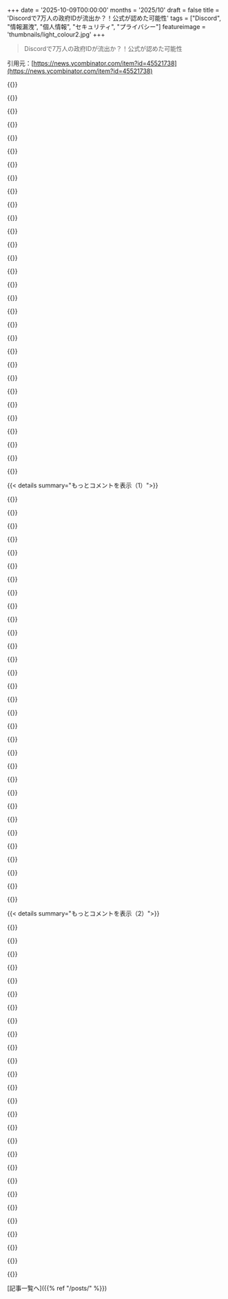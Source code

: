+++
date = '2025-10-09T00:00:00'
months = '2025/10'
draft = false
title = 'Discordで7万人の政府IDが流出か？！公式が認めた可能性'
tags = ["Discord", "情報漏洩", "個人情報", "セキュリティ", "プライバシー"]
featureimage = 'thumbnails/light_colour2.jpg'
+++

> Discordで7万人の政府IDが流出か？！公式が認めた可能性

引用元：[https://news.ycombinator.com/item?id=45521738](https://news.ycombinator.com/item?id=45521738)




{{<matomeQuote body="もう冷めてるのかもだけど、これって本当に驚く？個人情報を渡す時って、もう”誰でもアクセスできる”って思ってる。TOSに書いてなくても売られるか、システムがハッキングされるかのどっちかだよね。特定の企業を責めるんじゃなくて、政府がセキュリティ対策をちゃんとしてないのが問題だよ。自分の情報がプライベートであるって期待はもう捨てた。本当にプライベートにしたい情報は、デジタル化させないようにしてる。" userName="tifik" createdAt="2025/10/09 01:13:00" color="#38d3d3">}}




{{<matomeQuote body="事実は驚くから報じられるんじゃなく、重要だから報じられるんだ。政府がどんどん年齢確認法を作って、個人情報が怪しい企業に渡ってる。今回の流出は、そういう法律が間違ってる証拠。このニュースが広まることで、法律改正への世論が高まるかもね。" userName="SequoiaHope" createdAt="2025/10/09 06:10:31" color="#45d325">}}




{{<matomeQuote body="ZK proofs での身元確認が早く普及してほしいね。君の意見に全面的に同意。個人情報を明かさずに身元を確認できる技術は既にあるのに、それが一般的に使えるほど堅牢になるには、まだ時間がかかるのが歯がゆいよ。" userName="SeanAnderson" createdAt="2025/10/09 03:53:58" color="#ff33a1">}}




{{<matomeQuote body="俺は企業（Discord含む）が、必要最低限じゃなく、できるだけ多くの情報を集めることを非難する。集められるデータが多いほど、結局売られたり、流出したり、ハッキングされたりするデータも増えるんだから。" userName="yibg" createdAt="2025/10/09 03:31:07" color="#785bff">}}




{{<matomeQuote body="政府は、子供じゃないか確認するために、身分証のチェックを義務付けてるんじゃないの？" userName="petre" createdAt="2025/10/09 04:07:42" color="">}}




{{<matomeQuote body="これも、書面での合意もない会社に、大事な書類を喜んで送っちゃう人たちの問題でもあるよね。" userName="codedokode" createdAt="2025/10/09 02:15:56" color="">}}




{{<matomeQuote body="それは実装によるね。EUのEuropean Digital Identity Walletは、他の個人情報を共有せずに18歳以上であることを証明できる機能を提供する予定だよ。" userName="throwaway473825" createdAt="2025/10/09 04:19:09" color="#38d3d3">}}




{{<matomeQuote body="これで、年齢確認には十分だけど、流出しても無害なフェイクIDの需要が急増したりするのかな？" userName="nomilk" createdAt="2025/10/09 10:37:43" color="">}}




{{<matomeQuote body="匿名って、2ドル払って誰かのを使えるってことだよね。" userName="immibis" createdAt="2025/10/09 06:48:41" color="">}}




{{<matomeQuote body="望んでないけど選択肢ないんだよね。アメリカもヨーロッパみたいに上から規制すべきだわ。" userName="01HNNWZ0MV43FF" createdAt="2025/10/09 02:58:02" color="">}}




{{<matomeQuote body="「ヨーロッパみたいに」ってのがよく分からんわ。ヨーロッパでは年齢確認にEuropean Digital Identity (EUDI)を導入しようとしてるけど、これじゃ逆にもっと酷くなるだけだろ…。" userName="SamDc73" createdAt="2025/10/09 03:17:02" color="">}}




{{<matomeQuote body="ロックダウンされたハードウェアなしでは無理。Googleとかのマーケティングは、デジタル権威主義をプライバシー重視に見せかけてる。利用者が制御できるソフトで年齢とかを証明できて、利用場所も証明元も知らないなんて、アクティビストが代理で証明を生成し放題じゃん。トレース不能でノーリスク。せいぜい証明プロバイダがIDごとの発行数を制限するくらいしかできないよ。" userName="mindslight" createdAt="2025/10/09 04:13:07" color="#785bff">}}




{{<matomeQuote body="「企業じゃなくて政府の問題」ってのは違う。政府がID提示を要求するから問題になるんだ。データを収集しないこと以外にセキュリティ対策なんてないし、政府も何も提案できないだろ。もうデータは削除されないだろうな、身代金を払っても払わなくても。" userName="raxxorraxor" createdAt="2025/10/09 06:53:02" color="#45d325">}}




{{<matomeQuote body="年齢証明とアカウントが1:1で関連付けられてたら簡単に解決するんじゃないの？" userName="whatevertrevor" createdAt="2025/10/09 07:43:45" color="">}}




{{<matomeQuote body="これは面白い試金石になるな。規制当局は、年齢確認法の真の目的（未成年者への危害軽減）が本当にそうである時じゃないと、ZK年齢証明を認めないだろうからね。オンライン匿名性の終了とか、別の目的じゃない場合に。" userName="xyzzy123" createdAt="2025/10/09 04:13:19" color="#38d3d3">}}




{{<matomeQuote body="これが本質的な点。いつも「誰か驚いた？」ってコメントが多いのがムカつく理由だよ。そういうのは議論の質を下げて、問題を軽視しちゃうからな。" userName="boriskourt" createdAt="2025/10/09 07:05:00" color="">}}




{{<matomeQuote body="EUが年齢確認法でやってることそのものだね。サービスプロバイダーは証明書を受け入れて、「X歳以上」って書いてあればOK。https://ageverification.dev/<br>企業がシステムを自前で実装しなきゃいけないのはおかしいだろ。政府が求めるなら、物理的な世界でIDカードやパスポートを提供するみたいに、証明方法も政府が提供すべきだよ。" userName="doikor" createdAt="2025/10/09 05:33:46" color="#ff33a1">}}




{{<matomeQuote body="いや、それどころか第三者はユーザーの年齢しか知らなくて、身元は分からないだろ。" userName="throwaway473825" createdAt="2025/10/09 04:12:53" color="">}}




{{<matomeQuote body="じゃあ、それ匿名じゃないだろ。複数のアカウントで追跡できるし、そのうちいくつかは名前と紐付いてるんだから。変わらない年齢証明なんて、政府のID番号と一緒だよ。" userName="immibis" createdAt="2025/10/09 17:09:51" color="#38d3d3">}}




{{<matomeQuote body="年齢認証は中央サービスでやるべきだね。ウェブサイトにはアカウント情報なしで一度きりの証明書を渡せばOK。証明書にリクエスト元IDのハッシュを入れれば偽造も防げるし。ばあちゃんのIDを使う手は残るけど、企業が直接IDを見ちゃうよりプライバシー保護に繋がるからマシだよ。" userName="whatevertrevor" createdAt="2025/10/09 19:04:31" color="#785bff">}}




{{<matomeQuote body="証明書が毎回同じだと識別子になっちゃうし、匿名じゃなくなるよ。もし毎回違って匿名だったら、いくらでも作って売れるじゃん？誰がやってるか追跡できないなら、週に1サービスしか使えないとか、レート制限も必要になる？結局、本物の身元が分かれば匿名じゃないってことだよね。" userName="immibis" createdAt="2025/10/09 20:22:08" color="#38d3d3">}}




{{<matomeQuote body="IDの全部を保存する必要なんてないよね。生年月日、名前、書類番号だけで十分なはず。まあ、ユートピアで実際には無理だろうけどさ。<br>追記：写真が必要なのは医療系くらいで、年齢確認にまで求めるのはやりすぎだよ。" userName="consp" createdAt="2025/10/09 07:18:28" color="#ff5733">}}




{{<matomeQuote body="Apple Walletみたいな年齢確認システムが普及するかもね。Appleがウォレットに身分証を入れて、Discordとかのアプリに年齢確認APIを提供するんだ。DiscordはAPIに問い合わせるだけで、個人情報にアクセスせずAppleの年齢確認を使えるようになるってわけ。これで安全度が上がるかな。https://medium.com/@drewsmith_6943/apple-wallet-id-is-the-so..." userName="Telemakhos" createdAt="2025/10/09 13:08:12" color="#ff5733">}}




{{<matomeQuote body="プライバシー侵害は、情報提供者とサービス提供者が連携してユーザーを特定し、追跡したり匿名解除したりするのが問題なんだよね。[1] EUDIが破られないってのは甘い考えで、Googleとかもやられてるし時間の問題だ。しかもこれはもっとヤバい個人情報が入る。俺はDiscord5年使ってるけどIDは絶対アップしないし、年齢とか知られたくないわ。" userName="SamDc73" createdAt="2025/10/09 04:58:36" color="#ff5733">}}




{{<matomeQuote body="ウォレットじゃなくて、’Xでサインイン’みたいなSSOがいいんじゃない？もしXが’大人である’って情報だけ提供するなら、政府IDが流出するのはXがハッキングされた時だけになるし、他のサイトはID自体にアクセスできないからね。まあ、ほとんどのXも結局ハッキングされるし、囲い込みは嫌だけど、全サイトにIDを渡すよりは全然マシだと思うよ。" userName="imglorp" createdAt="2025/10/09 13:43:22" color="#38d3d3">}}




{{<matomeQuote body="長いことTSA Pre Checkを拒否してたんだけど、タイみたいな国じゃ生体認証を強制されるし、それがアメリカの怪しい機関に売られてるって分かってさ、結局諦めて受け入れたよ。" userName="bsimpson" createdAt="2025/10/09 02:37:41" color="">}}




{{<matomeQuote body="EUのシステムなら、Discordには18歳以上だって証明する期限付きの証明書を渡すだけでいいんだ。それが漏れても価値ないしね。今はマジのIDをアップロードしなきゃいけないから、漏れたら超ヤバい。だから、問題はあってもEUのやり方の方が全然マシだよ。" userName="gambiting" createdAt="2025/10/09 06:30:37" color="#38d3d3">}}




{{<matomeQuote body="なんかパナマ文書を思い出しちゃったよ。大規模なマネロンとか脱税がバレても、’みんなやってることだし’って感じで誰も気にしなかったんだよね。" userName="some_random" createdAt="2025/10/09 15:09:25" color="">}}




{{<matomeQuote body="それって全部俺のコメントで話したことだよね？もう読んでないんじゃないの？" userName="whatevertrevor" createdAt="2025/10/09 20:46:55" color="">}}




{{<matomeQuote body="物理世界での身分証明の話ね。スウェーデンでは元々政府じゃなく郵便局とか銀行がIDカードを出してたんだ。EUに入ってEUID標準が導入されてから政府の仕事になったけど、オンラインでの身分証明は今でも銀行所有のBankIDって民間会社が担当してるよ。<br>URL: https://en.wikipedia.org/wiki/BankID_(Sweden)" userName="troupo" createdAt="2025/10/09 05:53:46" color="">}}




{{< details summary="もっとコメントを表示（1）">}}

{{<matomeQuote body="個人情報をサイトに渡さずに年齢証明とかできるって主張についてだけど、それは必ずしも正しくないよ。ZK（ゼロ知識証明）のセットアップによっては、証拠が再利用されたか分かるものもあるし、リンク可能なリング署名とか、ブラインド署名もそう。技術的な視点から反論してるね。" userName="beeflet" createdAt="2025/10/09 06:44:04" color="#785bff">}}




{{<matomeQuote body="ほとんど無視されてるけど、機密性の高いID情報を扱うサードパーティの透明性が低いのが大きな問題だね。情報漏洩してもどこのベンダーが責任者か明かされないから、ユーザーは誰がデータにアクセスしたか分からないまま。この不透明さだと責任追及も遅れるし、監査もできないから、規制しないと将来も同じような漏洩が起きちゃうよ。" userName="Vipsy" createdAt="2025/10/09 06:15:36" color="#45d325">}}




{{<matomeQuote body="サードパーティの層って、データ漏洩における「ダークマター」みたいなもんだよね。ユーザーからは見えないし、企業もほとんど認めたがらない。で、何か問題が起きても、全く責任を取らないんだから困るよ。" userName="eleveriven" createdAt="2025/10/09 07:04:39" color="#785bff">}}




{{<matomeQuote body="そもそも、他人にデータを与えちゃうこと自体が最大の問題だよ。" userName="wosined" createdAt="2025/10/09 07:40:14" color="">}}




{{<matomeQuote body="DiscordはZendeskを使ってるのに、プレスリリースでは情報漏洩したサードパーティの名前を出してないし、Zendeskも関与を否定してるんだって。もしZendeskじゃないなら、Discordは他にどのサードパーティを使ってたんだ？誰の評判を守ろうとしてるのか気になるね。<br>URL: https://www.zendesk.fr/customer/discord/" userName="Anduia" createdAt="2025/10/09 05:22:11" color="#45d325">}}




{{<matomeQuote body="こんなひどいことあっても企業同士がお互いを守り合ってるのが許せないよ。これってPR戦略なんじゃない？「サードパーティがやった」って言って責任逃れしてるだけだろ。誰がそれを確かめるんだ？内部告発者でもいないと真実は闇の中だね。本当に恥ずかしいことだよ。" userName="Draiken" createdAt="2025/10/09 10:50:14" color="#785bff">}}




{{<matomeQuote body="Discordの言い方だと、Zendeskに落ち度がなくてもZendeskのアカウントが侵害された可能性もあるってことだね。Discordは意図的に情報を隠してる気がするよ。ぶっちゃけ、サポートスタッフが裏切ったんじゃないかな。" userName="buckle8017" createdAt="2025/10/09 11:17:34" color="#ff33a1">}}




{{<matomeQuote body="vx-undergroundが情報漏洩したグループと連絡取ったって言ってて、その投稿がサポートエージェントが原因っていう説を裏付けてるよ。Discord Zendeskは「BPO Agent」（外部委託のサポート）を突破されて侵害されたらしい。もちろん、いつものことだけど、彼らが嘘をついてる可能性も大いにあるけどね。<br>URL: https://xcancel.com/vxunderground/status/1976238815665856646" userName="Mattwmaster58" createdAt="2025/10/09 12:50:51" color="#ff5c5c">}}




{{<matomeQuote body="Zendeskが否定してるって話だけど、そのリンク、もし知ってたら教えてくれない？" userName="BryantD" createdAt="2025/10/09 12:53:06" color="">}}




{{<matomeQuote body="企業ってIDは検証したらすぐ消すって言うじゃん？なんでこんな大量に流出しちゃったの？毎月何百万もID確認してんのかね？" userName="codedokode" createdAt="2025/10/09 02:14:51" color="">}}




{{<matomeQuote body="以前の声明だと「年齢判定に異議申し立てした人の政府ID画像がごく一部流出した」ってあったよ。異議申し立ての処理にはIDが必要だし、それって優先度低くて時間かかるから、IDがずっと保管されてるのも納得できるかもね。詳細はここ見て：https://www.theverge.com/news/792032/discord-customer-servic..." userName="magicalhippo" createdAt="2025/10/09 03:23:05" color="#ff33a1">}}




{{<matomeQuote body="オーストラリアだとDiscordのメッセージで「提供情報は年齢確認にだけ使って、その後は削除する」ってハッキリ書いてあるよ。<br>スクリーンショット：https://www.reddit.com/r/discordapp/comments/1nkrxcp/discord...<br>俺はまだID出してないし、顔スキャンをどうごまかすか考えてる。チャットアプリに政府IDなんて絶対送らないね。年齢区分も13～18歳と18歳以上で十分じゃん？デモグラフィック分析に協力したくないよ。" userName="BLKNSLVR" createdAt="2025/10/09 03:16:17" color="#ff33a1">}}




{{<matomeQuote body="嘘をつくのって普通は合法だよね。たとえ特定のケースで違法だとしても、誰も罰せられないから、実質的には合法みたいなもんじゃん。" userName="o11c" createdAt="2025/10/09 02:52:46" color="">}}




{{<matomeQuote body="詐欺は合法じゃないよ。遊び場で嘘つくのと、ビジネスで詐欺を働くのとは違うからね。" userName="schaefer" createdAt="2025/10/09 03:01:57" color="">}}




{{<matomeQuote body="Discordが記録持ってたのは「OK」って話だけど、やっぱ疑問だらけだよ。<br>1. 政府IDを預かるのに監査通ってるはずなのにハッキングされたってどういうこと？監査する人を誰が監査すんの？<br>2. これって、ネットで本人確認するのに「別の方法」が必要ってことの好例だよね。政府が民間企業にID保管を義務付ける前に、信頼できるシステムを確立すべきだったんだ。銀行レベルのセキュリティと規制が必要だよ。<br>Discordが政府ID文書を持ってたなんてバカげてるし、信頼してること自体が変だよ。" userName="BLKNSLVR" createdAt="2025/10/09 04:56:18" color="#ff5733">}}




{{<matomeQuote body="もう一度言うけど、詐欺って実質的には合法みたいなもんだよ。ビジネスの世界では、社内でも顧客相手でも、どこにでもある話だからね。" userName="o11c" createdAt="2025/10/09 03:32:49" color="">}}




{{<matomeQuote body="オーストラリアのRedditでDiscordのID導入が話題になった時、一番上のコメントは「Openfeintを調べろ」だったんだ。それを読んですぐにDiscordをアンインストールしたよ。大事なコミュニティに入ってるなら簡単じゃないけど、こんなに個人情報を軽視するのは受け入れられないね。" userName="peanutz454" createdAt="2025/10/09 04:31:51" color="">}}




{{<matomeQuote body="Discordみたいな企業がIDを見る必要なんてないよ。IDの持ち主（つまり政府機関）が本人証明サービスを提供すべきなんだ。<br>ユーザーは政府機関に身元を証明して、政府機関がDiscordに「このユーザーは本人だよ」って伝えればいいだけ。そんなに難しくないのに、世界中の議員がずっとこの件で手を抜いてるんだよ。" userName="jeffparsons" createdAt="2025/10/09 07:52:45" color="#785bff">}}




{{<matomeQuote body="「Openfeint」ってのを調べてみたよ。Discordとの関連性を見つけるのにちょっと苦労したな。モバイルゲーマー向けのアプリで、日本のネットワークにつながってて、中国でホストされてるとか？よく分かんなかったけど。" userName="Krasnol" createdAt="2025/10/09 05:10:54" color="">}}




{{<matomeQuote body="Discord自体が直接漏洩したわけじゃなさそうだよ。前に参照した元の記事によると、Discordのサードパーティの顧客サービスプロバイダーが「不正な第三者」に侵害されたんだって。その不正な第三者は「Discordに直接アクセスしたわけじゃない」って会社は言ってるね。" userName="magicalhippo" createdAt="2025/10/09 08:09:19" color="">}}




{{<matomeQuote body="データを削除するって約束が嘘か、それともサードパーティのベンダーがとにかくデータを保存してたかのどっちかだよね。" userName="eleveriven" createdAt="2025/10/09 07:16:47" color="">}}




{{<matomeQuote body="OpenFeintってDiscordを設立したのと同じ人が作ったんだよ。Wikipediaによると、OpenFeintは2011年にクラスアクション訴訟の当事者になったんだ。「OpenFeintのビジネスプランには、モバイルアプリ開発者、広告ネットワーク、Web分析ベンダーに、許可なく個人情報にアクセスし開示することが含まれていた」ってニュース記事は報じてるよ。" userName="cokecan" createdAt="2025/10/09 05:34:22" color="#785bff">}}




{{<matomeQuote body="サードパーティの会社がIDを見る必要なんてそもそもないはずだよね。根本的には同じ問題だよ。" userName="jeffparsons" createdAt="2025/10/09 08:19:35" color="">}}




{{<matomeQuote body="デファクトはデジュールと反対だから、法律が施行されてないからってそれが合法になるわけじゃないよ。" userName="eviks" createdAt="2025/10/09 04:25:11" color="">}}




{{<matomeQuote body="政府が年齢確認を安全な方法がないのに義務付けたり、間違ったやり方をしてる時、会社はどうすればいいんだろうね？" userName="magicalhippo" createdAt="2025/10/09 09:09:48" color="">}}




{{<matomeQuote body="削除済みって言っても、ただデータベースの項目をそう変更しただけってことだよね。" userName="sampli" createdAt="2025/10/09 03:09:02" color="">}}




{{<matomeQuote body="もっと役に立つ考え方としては、民事上の違反は、誰かがそれに気づいて、やる気があって、訴訟を起こす費用を払える場合にだけ問題になるってことだよ。企業は議論の余地がある違法なことをたくさんやってるけど、それが実際の訴訟に発展することはめったにないんだ。" userName="ocdtrekkie" createdAt="2025/10/09 04:59:27" color="#38d3d3">}}




{{<matomeQuote body="漏洩したのはIDを扱うシステムそのものじゃなくて、Discordのヘルプデスクソフトウェア（Zendeskだと言われてるね）だよ。もしそのシステムで問題があったら、Discordのヘルプデスクにサポートチケットを送って、IDを添付すれば、対応してくれるんだ。" userName="daveoc64" createdAt="2025/10/09 14:31:45" color="#ff33a1">}}




{{<matomeQuote body="損害賠償を求めるには、明確で法的に認められる損害が必要なんだ。しかも、訴訟費用に見合うくらい十分な金額で、自分に重大な責任がないことが条件だよ。一般人が損害だと思うことでも、民事裁判では認められないことが多いし、損害があったとしても、自分でどれだけ軽減できたか（しなかったかもしれないけど）といった要素で制限されるんだ。" userName="nullc" createdAt="2025/10/09 23:52:47" color="#ff5733">}}




{{<matomeQuote body="俺の理解だと、これらはユーザーが認証プロセスに異議を唱えたサポート案件で、第三者に提出されたIDらしい。<br>問題は、流出したIDが未解決のチケットのものだったかどうかだね、もし俺の状況理解が正しければだけど。" userName="phatskat" createdAt="2025/10/10 23:35:09" color="#ff5c5c">}}

{{</details>}}




{{< details summary="もっとコメントを表示（2）">}}

{{<matomeQuote body="たぶん「コンプライアンス」のために、何年も全部保存しなきゃいけないんだろうね。<br>そうしないと、誰かが偽のIDを通過させちゃったときに、どうやって彼らが尻拭いするつもりなんだろう？" userName="_ink_" createdAt="2025/10/09 08:20:23" color="#ff5c5c">}}




{{<matomeQuote body="規制だと、身元確認会社はIDデータを最長3年間保存できるんだって。<br>だいたいプロバイダーは、不正検出のための機械学習モデルを訓練するためにそれをしてるんだよ。" userName="whiplash451" createdAt="2025/10/09 07:03:40" color="#38d3d3">}}




{{<matomeQuote body="Discordからオファーをもらってたんだけど、創業者の前の会社の失敗を知っちゃってね。<br>面接で話されたプラットフォームのビジョンが似てたし、彼がスパイウェアを導入し始めたのを見て、辞退することにしたよ。" userName="leoqa" createdAt="2025/10/09 14:09:03" color="">}}




{{<matomeQuote body="良い質問だ。俺はDiscordじゃなく、政府や議員を責めてるんだ。ID発行機関はもっと早く安全なID認証機能を開発すべきだったのに、政策立案者は現実無視で急場しのぎの法律を通した結果がこれ。<br>社会生活でIDコピー提出は避けられず、企業間で情報が共有されてるけど、多くの企業はデータ処理がずさんで個人情報は闇ウェブで売買されがちだ。<br>政府は毎回「予期せぬ」と非難するだけで、個人情報が広範囲に拡散されてる根本問題を解決しないんだ。" userName="jeffparsons" createdAt="2025/10/10 04:57:40" color="#ff5733">}}




{{<matomeQuote body="TOSに削除するって書いてる？<br>もしそうなら、「すぐに」って書いてある？<br>どれくらいすぐに？<br>すぐ、それとも1ヶ月後とか？<br>契約書に明記されてないと、「すぐに」とか「間もなく」みたいな言葉は明確な定義がないから、彼らは技術的に契約違反なしに期間を伸ばせるんだ。<br>さらに、政府が一定期間のデータ保存を義務付けてることも多いから、そういう場合、企業はたとえデータを消したくなくても法的に保持しなきゃいけないんだよね。" userName="encrypted_bird" createdAt="2025/10/09 02:39:22" color="#45d325">}}




{{<matomeQuote body="あるいは、彼らの「内部ポリシー」に従って、全てがお墨付きなんだろうね。<br>それは「うん、最初にアップロードしたサーバーからは削除されたよ」って意味だけど、「削除前」に「あなたの利便性のため」に「別の安全なサーバー」に「移行された」ってこと。<br>そして「全ては同意済みのT&Cの通りで、我々は最高水準のデータセキュリティと安全に従っています。<br>お時間ありがとうございました」ってね。<br>もしKafkaが生きてたら、世界は自分を超えたって思うだろうな。" userName="crossroadsguy" createdAt="2025/10/09 07:34:46" color="#785bff">}}




{{<matomeQuote body="これでお金を請求されない限り、何も変わらないだろうね。" userName="elAhmo" createdAt="2025/10/09 09:17:29" color="">}}




{{<matomeQuote body="繰り返すけど、誰も合法だとは言ってないよ。<br>彼らが言ってるのは「事実上合法」ってことで、それは実際には合法じゃないけど、実質的に合法として扱われてるって意味だね。" userName="LoganDark" createdAt="2025/10/09 12:44:32" color="">}}




{{<matomeQuote body="「うちらじゃなくて、第三者ベンダーのせい」って言い訳が多すぎだよね。年齢確認で政府発行IDを集めるなら、誰がデータを扱ってもセキュリティ基準はめちゃくちゃ高くあるべきだよ。" userName="eleveriven" createdAt="2025/10/09 06:44:09" color="#45d325">}}




{{<matomeQuote body="でも、うちの下請け業者が、さらにその下の下請け業者だけを使うって契約で約束したんだ。そのまた下の下請け業者も安全を約束してるってね！皮肉だよ。" userName="baobabKoodaa" createdAt="2025/10/09 08:38:22" color="">}}




{{<matomeQuote body="あー、君も政府の仕事したことあるんだね。" userName="Spivak" createdAt="2025/10/09 15:05:52" color="">}}




{{<matomeQuote body="IDチェックは、潔癖さからくるものだけど、大手SNS企業には最高の贈り物だよね。彼らは (a) チェックの答えを知ってるし、(b) ハッカーを寄せ付けないリソースもある。こんな法律に抵抗が少ないのも納得だよ。" userName="verytrivial" createdAt="2025/10/09 09:41:00" color="#ff5733">}}




{{<matomeQuote body="まるで大手SNS企業が、余計な官僚主義を推進したみたいだね、え？" userName="MaxikCZ" createdAt="2025/10/09 10:27:40" color="">}}




{{<matomeQuote body="意外にも、彼らは経済的な動機があるのに、思想的な理由でこういう規制に反対してきたんだよ。" userName="spacebanana7" createdAt="2025/10/09 13:41:33" color="">}}




{{<matomeQuote body="ディズニーのアニメ「南部の唄」に出てくるブレア・ラビットとイバラの茂みみたいだね。つまり、罠にはまったと思わせて実は好都合ってこと。" userName="jMyles" createdAt="2025/10/09 16:01:17" color="">}}




{{<matomeQuote body="企業の行動のせいでユーザーを責める必要はないよ。企業は法律で強制されたポリシーを適用するんだ。例えば、18歳以上を証明しないと特定のチャンネルを使えないとかね。ユーザーは自動年齢認証で苦労するから、推奨されてるサポートチケットで対応する。DiscordがIDを直接削除すると公表してるのを信用して、友達とつながりたいからIDをアップロードしたんだよ。なのにDiscordは約束を破ってIDを削除せず、流出させた。全責任は、ユーザーデータをずさんに扱ったDiscordとその第三者、そしてそんな慣行を強制する政府にある。DiscordはUKのICOに厳しく罰せられるべきだよ。僕らギークはIDチェックを回避できるけど、一般人はそうはいかない。この件が、政府によるIDチェック義務化への反発につながるといいけど、UK政府は「子供たちのために」って言ってDiscordに全責任を押し付けるだろうね。<br> [0] https://support.discord.com/hc/en-us/articles/30326565624343...<br> [1] https://support.discord.com/hc/en-us/articles/30326565624343..." userName="Crosseye_Jack" createdAt="2025/10/09 02:05:55" color="#ff5733">}}




{{<matomeQuote body="13歳未満でBANされるのは、誰かが「この写真にロウソク何本？」って聞いて、君が「7本」って答えたら、そのメッセージを「君は何歳？」って編集されて、それで未成年BANになるせいだ。<br>みんなが見落としてるのは、Discordが新しいMSN Messenger、YIMなんかと同じってこと。<br>友達の連絡先やサーバーのバックアップなんてちゃんとしてないから、アカウントを失ったら、インターネットでの生活と友達をほぼ全部失うことになるよ。<br>DiscordはユーザーがBAN解除されたら1ヶ月以上IDを保持すべきじゃないし、1週間後には削除するか、その管理画面から完全に除去すべきだ。" userName="giancarlostoro" createdAt="2025/10/09 01:29:55" color="#ff5733">}}




{{<matomeQuote body="「Discordは年齢確認に使ったIDを直後に削除するって公式ポリシー[1]を信用して、オンラインの友達と連絡を取り続けたいユーザーがIDをアップロードする」って部分。<br>これは少なくともユーザーにも一部責任があると思う。<br>会社が嘘をついたり、ポリシーを守らなかったりしても何の罰則もないんだから、こんな声明を信じるなんて、完全にバカ（少なくとも世間知らずすぎる）だよ。" userName="ryandrake" createdAt="2025/10/09 02:52:01" color="">}}




{{<matomeQuote body="どんな言い訳をしたって、Discordは信用できる会社じゃないし、これからも絶対に信用できない。<br>「政府IDをDiscordにアップロードする奴は、完全なモロン（バカ）」って意見、今でも全くその通りだね。" userName="Culonavirus" createdAt="2025/10/09 02:49:02" color="">}}




{{<matomeQuote body="じゃあ「TeamSpeakサーバーに戻って自分でホストすればいいじゃん！」ってなるけど、普通のインターネットユーザーは開発者じゃないってことを忘れちゃいけない。<br>彼らが知ってるのは、たいていポイント＆クリックくらい。<br>だから、LinuxマシンやVMを立てて自分でチャットサーバーをインストールしたりなんて、知らないんだ。<br>Discordが人気なのは、地球上のほとんど誰でもポイント＆クリックでチャット「サーバー」を作れるからだよ。<br>もし誰かがそんな簡単にできる方法（cPanelとか）を見つけたら、Discordの牙城を崩せるだろうね。" userName="dabockster" createdAt="2025/10/09 20:59:56" color="#785bff">}}




{{<matomeQuote body="英国にはICO（情報コミッショナーオフィス、https://ico.org.uk/）があって、データ保持ポリシーを守らなかったり、深刻な個人情報漏洩を防ぐ対策が不十分だったりする会社に罰金を科す権限があるんだ。<br>英国政府が会社のサービス利用にID検証を強制するなら、データ保護法もちゃんと施行すべきだよね。<br>政府は両方良いとこ取りはできないよ（特に英国政府は新しいデジタルIDを導入しようとしてるし）。<br>サービス利用のためにID提出を要求しておきながら、サービス側がやらかしても責任を問わないなんてバカげてる（まあ政府はバカを職業にしてるけどね）。<br>でも、それはユーザーのせいじゃない。<br>Discord（公開ポリシー通りに顧客データを保護しなかった）にも、政府（そもそもデータ収集を強制した）にも腹が立つね。<br>だってDiscordが最初からデータを持ってなければ、漏洩することもなかったんだから。<br>友達と連絡を取り続けたいだけで、IDを出すかアクセスを拒否されるかの二者択一に直面したサービスユーザーを怒ることはできないよ。（誤解のないように言うと、俺はこの漏洩では被害を受けてないけど、普通の人が毎日ネットをどう使ってるか見てるから、平均的なユーザーの視点は理解できるよ。）" userName="Crosseye_Jack" createdAt="2025/10/09 03:31:07" color="#38d3d3">}}




{{<matomeQuote body="もしこれが、企業が人のデータに関して怠慢だった初めてのケースで、誰も予想してなかったなら、もっと同情しただろうね。<br>でも、今はそれを予想しなきゃいけない時代だ。<br>企業は無責任だし、政府は罰しないというひどい実績がある。<br>データ流出は完全に日常茶飯事だよ。この事実を知ってて、インターネットを通じてIDを渡すのはすごく愚かだね。<br>このスレッドのトップポスター[1]が言ってることは正しい。<br>もはや、ウェブサイトに提出したり入力したりするものは、全て公開情報だと仮定しなきゃいけないレベルだよ。<br>高速道路の真ん中に飛び出したら、車に轢かれるだろうって予想するだろ。だから俺はそんなことしないんだ。<br>1: https://news.ycombinator.com/item?id=45522379" userName="ryandrake" createdAt="2025/10/09 04:13:32" color="#785bff">}}




{{<matomeQuote body="英国では、オンライン安全法を遵守するために、多くのUKユーザーがより「自由な発言ができる」（13歳以上向け）チャンネルを利用するには、Discordに身元証明をしないといけないんだ。" userName="axus" createdAt="2025/10/09 02:37:51" color="">}}




{{<matomeQuote body="完全に被害者非難だよな。" userName="jamwil" createdAt="2025/10/09 08:35:12" color="">}}




{{<matomeQuote body="なんかちょっと寂しいな。<br>2000年代半ばには、World of Warcraftで知り合った数人と、TeamSpeakサーバーを貸し出してる会社から借りてたんだ。<br>管理者としてそんなに大変なこともなく、すごく楽しかったのに。:(" userName="SunlitCat" createdAt="2025/10/09 21:23:57" color="">}}




{{<matomeQuote body="人々の優先順位は君とは違うんだよ。だからって彼らがバカなわけじゃないだろ。" userName="BriggyDwiggs42" createdAt="2025/10/09 17:19:05" color="">}}

{{</details>}}



[記事一覧へ]({{% ref "/posts/" %}})
